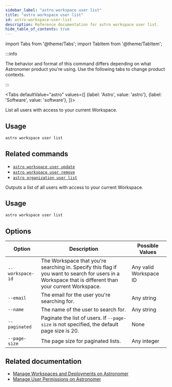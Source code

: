 ```yaml
---
sidebar_label: "astro workspace user list"
title: "astro workspace user list"
id: astro-workspace-user-list
description: Reference documentation for astro workspace user list.
hide_table_of_contents: true
---
```


import Tabs from '@theme/Tabs';
import TabItem from '@theme/TabItem';

:::info  

The behavior and format of this command differs depending on what Astronomer product you're using. Use the following tabs to change product contexts. 

:::

<Tabs
    defaultValue="astro"
    values={[
        {label: 'Astro', value: 'astro'},
        {label: 'Software', value: 'software'},
    ]}>
<TabItem value="astro">

List all users with access to your current Workspace.

## Usage

```sh
astro workspace user list
```

## Related commands

- [`astro workspace user update`](cli/astro-workspace-user-update.md)
- [`astro workspace user remove`](cli/astro-workspace-user-remove.md)
- [`astro organization user list`](cli/astro-organization.md)

</TabItem>
<TabItem value="software">

Outputs a list of all users with access to your current Workspace.

## Usage

```sh
astro workspace user list
```

## Options

| Option           | Description                                                                                                                                             | Possible Values        |
| ---------------- | ------------------------------------------------------------------------------------------------------------------------------------------------------- | ---------------------- |
| `--workspace-id` | The Workspace that you're searching in. Specify this flag if you want to search for users in a Workspace that is different than your current Workspace. | Any valid Workspace ID |
| `--email`        | The email for the user you're searching for.                                                                                                            | Any string             |
| `--name`         | The name of the user to search for.                                                                                                                     | Any string             |
| `--paginated `   | Paginate the list of users. If `--page-size` is not specified, the default page size is 20.                                                             | None                   |
| `--page-size`    | The page size for paginated lists.                                                                                                                      | Any integer            |


## Related documentation

- [Manage Workspaces and Deployments on Astronomer](https://docs.astronomer.io/software/manage-workspaces)
- [Manage User Permissions on Astronomer](https://docs.astronomer.io/software/workspace-permissions)

</TabItem>
</Tabs>